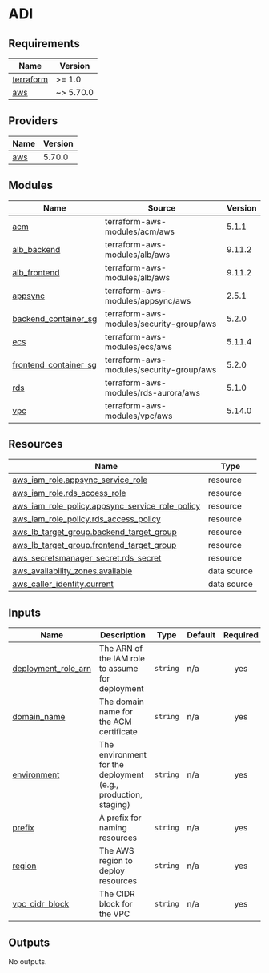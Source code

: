 # ADI 
<!-- BEGIN_TF_DOCS -->
## Requirements

| Name | Version |
|------|---------|
| <a name="requirement_terraform"></a> [terraform](#requirement\_terraform) | >= 1.0 |
| <a name="requirement_aws"></a> [aws](#requirement\_aws) | ~> 5.70.0 |

## Providers

| Name | Version |
|------|---------|
| <a name="provider_aws"></a> [aws](#provider\_aws) | 5.70.0 |

## Modules

| Name | Source | Version |
|------|--------|---------|
| <a name="module_acm"></a> [acm](#module\_acm) | terraform-aws-modules/acm/aws | 5.1.1 |
| <a name="module_alb_backend"></a> [alb\_backend](#module\_alb\_backend) | terraform-aws-modules/alb/aws | 9.11.2 |
| <a name="module_alb_frontend"></a> [alb\_frontend](#module\_alb\_frontend) | terraform-aws-modules/alb/aws | 9.11.2 |
| <a name="module_appsync"></a> [appsync](#module\_appsync) | terraform-aws-modules/appsync/aws | 2.5.1 |
| <a name="module_backend_container_sg"></a> [backend\_container\_sg](#module\_backend\_container\_sg) | terraform-aws-modules/security-group/aws | 5.2.0 |
| <a name="module_ecs"></a> [ecs](#module\_ecs) | terraform-aws-modules/ecs/aws | 5.11.4 |
| <a name="module_frontend_container_sg"></a> [frontend\_container\_sg](#module\_frontend\_container\_sg) | terraform-aws-modules/security-group/aws | 5.2.0 |
| <a name="module_rds"></a> [rds](#module\_rds) | terraform-aws-modules/rds-aurora/aws | 5.1.0 |
| <a name="module_vpc"></a> [vpc](#module\_vpc) | terraform-aws-modules/vpc/aws | 5.14.0 |

## Resources

| Name | Type |
|------|------|
| [aws_iam_role.appsync_service_role](https://registry.terraform.io/providers/hashicorp/aws/latest/docs/resources/iam_role) | resource |
| [aws_iam_role.rds_access_role](https://registry.terraform.io/providers/hashicorp/aws/latest/docs/resources/iam_role) | resource |
| [aws_iam_role_policy.appsync_service_role_policy](https://registry.terraform.io/providers/hashicorp/aws/latest/docs/resources/iam_role_policy) | resource |
| [aws_iam_role_policy.rds_access_policy](https://registry.terraform.io/providers/hashicorp/aws/latest/docs/resources/iam_role_policy) | resource |
| [aws_lb_target_group.backend_target_group](https://registry.terraform.io/providers/hashicorp/aws/latest/docs/resources/lb_target_group) | resource |
| [aws_lb_target_group.frontend_target_group](https://registry.terraform.io/providers/hashicorp/aws/latest/docs/resources/lb_target_group) | resource |
| [aws_secretsmanager_secret.rds_secret](https://registry.terraform.io/providers/hashicorp/aws/latest/docs/resources/secretsmanager_secret) | resource |
| [aws_availability_zones.available](https://registry.terraform.io/providers/hashicorp/aws/latest/docs/data-sources/availability_zones) | data source |
| [aws_caller_identity.current](https://registry.terraform.io/providers/hashicorp/aws/latest/docs/data-sources/caller_identity) | data source |

## Inputs

| Name | Description | Type | Default | Required |
|------|-------------|------|---------|:--------:|
| <a name="input_deployment_role_arn"></a> [deployment\_role\_arn](#input\_deployment\_role\_arn) | The ARN of the IAM role to assume for deployment | `string` | n/a | yes |
| <a name="input_domain_name"></a> [domain\_name](#input\_domain\_name) | The domain name for the ACM certificate | `string` | n/a | yes |
| <a name="input_environment"></a> [environment](#input\_environment) | The environment for the deployment (e.g., production, staging) | `string` | n/a | yes |
| <a name="input_prefix"></a> [prefix](#input\_prefix) | A prefix for naming resources | `string` | n/a | yes |
| <a name="input_region"></a> [region](#input\_region) | The AWS region to deploy resources | `string` | n/a | yes |
| <a name="input_vpc_cidr_block"></a> [vpc\_cidr\_block](#input\_vpc\_cidr\_block) | The CIDR block for the VPC | `string` | n/a | yes |

## Outputs

No outputs.
<!-- END_TF_DOCS -->
